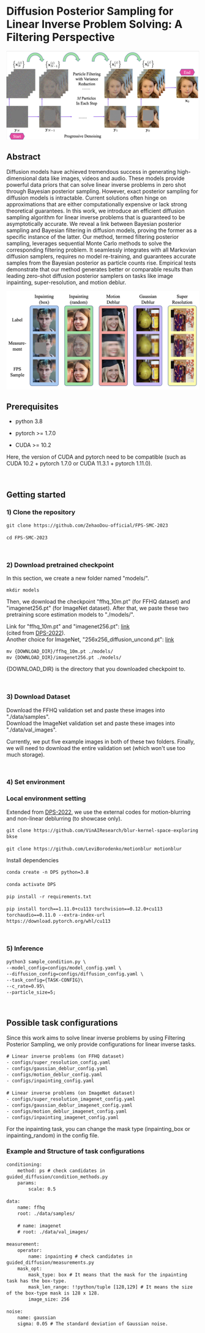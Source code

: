 # Diffusion Posterior Sampling for Linear Inverse Problem Solving: A Filtering Perspective

![](./figures/illustration.png?=100x)

## Abstract
Diffusion models have achieved tremendous success in generating high-dimensional data like images, videos and audio. These models provide powerful data priors that can solve linear inverse problems in zero shot through Bayesian posterior sampling.
However, exact posterior sampling for diffusion models is intractable. Current solutions often hinge on approximations that are either computationally expensive or lack strong theoretical guarantees. In this work, we introduce an efficient diffusion sampling algorithm for linear inverse problems that is guaranteed to be asymptotically accurate. We reveal a link between Bayesian posterior sampling and Bayesian filtering in diffusion models, proving the former as a specific instance of the latter. Our method, termed filtering posterior sampling, leverages sequential Monte Carlo methods to solve the corresponding filtering problem. It seamlessly integrates with all Markovian diffusion samplers, requires no model re-training, and guarantees accurate samples from the Bayesian posterior as particle counts rise. Empirical tests demonstrate that our method generates better or comparable results than leading zero-shot diffusion posterior samplers on tasks like image inpainting, super-resolution, and motion deblur.

![cover-img](./figures/cover.png?raw=true)


## Prerequisites
- python 3.8

- pytorch >= 1.7.0

- CUDA >= 10.2

Here, the version of CUDA and pytorch need to be compatible (such as CUDA 10.2 + pytorch 1.7.0 or CUDA 11.3.1 + pytorch 1.11.0). 

<br />

## Getting started 

### 1) Clone the repository

```
git clone https://github.com/ZehaoDou-official/FPS-SMC-2023

cd FPS-SMC-2023
```

<br />

### 2) Download pretrained checkpoint
In this section, we create a new folder named "models/". 

```
mkdir models
```

Then, we download the checkpoint "ffhq_10m.pt" (for FFHQ dataset) and "imagenet256.pt" (for ImageNet dataset). After that, we paste these two pretraining score estimation models to "./models/". <br>

Link for "ffhq_10m.pt" and "imagenet256.pt": [link](https://drive.google.com/drive/folders/1jElnRoFv7b31fG0v6pTSQkelbSX3xGZh?usp=sharing)  <br> (cited from [DPS-2022](https://github.com/DPS2022/diffusion-posterior-sampling)). <br>
Another choice for ImageNet, "256x256_diffusion_uncond.pt": [link](https://openaipublic.blob.core.windows.net/diffusion/jul-2021/256x256_diffusion_uncond.pt)

```
mv {DOWNLOAD_DIR}/ffhq_10m.pt ./models/
mv {DOWNLOAD_DIR}/imagenet256.pt ./models/
```

{DOWNLOAD_DIR} is the directory that you downloaded checkpoint to.

<br />

### 3) Download Dataset

Download the FFHQ validation set and paste these images into "./data/samples". <br>
Download the ImageNet validation set and paste these images into "./data/val_images". <br>

Currently, we put five example images in both of these two folders. Finally, we will need to download the entire validation set (which won't use too much storage). 

<br />

### 4) Set environment
### Local environment setting

Extended from [DPS-2022](https://github.com/DPS2022/diffusion-posterior-sampling), we use the external codes for motion-blurring and non-linear deblurring (to showcase only).

```
git clone https://github.com/VinAIResearch/blur-kernel-space-exploring bkse

git clone https://github.com/LeviBorodenko/motionblur motionblur
```

Install dependencies

```
conda create -n DPS python=3.8

conda activate DPS

pip install -r requirements.txt

pip install torch==1.11.0+cu113 torchvision==0.12.0+cu113 torchaudio==0.11.0 --extra-index-url https://download.pytorch.org/whl/cu113
```

<br />

### 5) Inference

```
python3 sample_condition.py \
--model_config=configs/model_config.yaml \
--diffusion_config=configs/diffusion_config.yaml \
--task_config={TASK-CONFIG}\
--c_rate=0.95\
--particle_size=5;
```
<br />

## Possible task configurations

Since this work aims to solve linear inverse problems by using Filtering Posterior Sampling, we only provide configurations for linear inverse tasks.

```
# Linear inverse problems (on FFHQ dataset)
- configs/super_resolution_config.yaml
- configs/gaussian_deblur_config.yaml
- configs/motion_deblur_config.yaml
- configs/inpainting_config.yaml

# Linear inverse problems (on ImageNet dataset)
- configs/super_resolution_imagenet_config.yaml
- configs/gaussian_deblur_imagenet_config.yaml
- configs/motion_deblur_imagenet_config.yaml
- configs/inpainting_imagenet_config.yaml
```
For the inpainting task, you can change the mask type (inpainting_box or inpainting_random) in the config file. 

### Example and Structure of task configurations

```
conditioning:
    method: ps # check candidates in guided_diffusion/condition_methods.py
    params:
        scale: 0.5

data:
    name: ffhq
    root: ./data/samples/

    # name: imagenet
    # root: ./data/val_images/

measurement:
    operator:
        name: inpainting # check candidates in guided_diffusion/measurements.py
    mask_opt:
        mask_type: box # It means that the mask for the inpainting task has the box-type.
        mask_len_range: !!python/tuple [128,129] # It means the size of the box-type mask is 128 x 128.
        image_size: 256

noise:
    name: gaussian
    sigma: 0.05 # The standard deviation of Gaussian noise.
```

